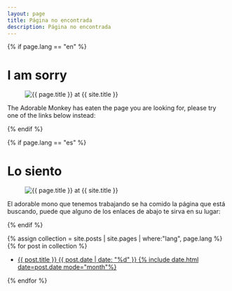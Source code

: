 ```yaml
---
layout: page
title: Página no encontrada
description: Página no encontrada
---
```


{% if page.lang == "en" %}

<div class="text-center">

<h1>I am sorry</h1>
  <figure>
    <img src="{{ site.url }}/images/404.jpg" alt="{{ page.title }} at {{ site.title }}">
  </figure>

  The Adorable Monkey has eaten the page you are looking for,
  please try one of the links below instead:

</div>

{% endif %}

{% if page.lang == "es" %}

<div class="text-center">
<h1>Lo siento</h1>

  <figure>
    <img src="{{ site.url }}/images/404.jpg" alt="{{ page.title }} at {{ site.title }}">
  </figure>

El adorable mono que tenemos trabajando se ha comido la página que está buscando,
puede que alguno de los enlaces de abajo te sirva en su lugar:

</div>

{% endif %}

{% assign collection = site.posts | site.pages | where:"lang", page.lang %}
{% for post in collection %}
   <ul class="post-list">
    <li>
    <article>
    <a href="{{ site.url }}{{ post.url }}">
    {{ post.title }}
    <span class="entry-date">
    <time datetime="{{ post.date | date_to_xmlschema }}">{{ post.date | date: "%d" }} {% include date.html date=post.date mode="month"%}</time>
    </span>
    </a>
    </article>
    </li>
  </ul>
{% endfor %}